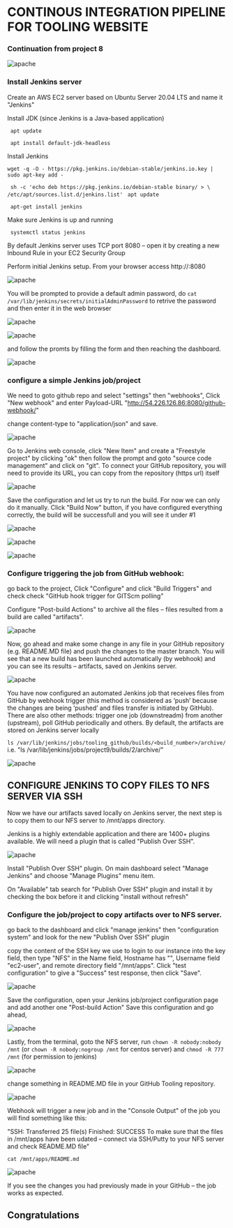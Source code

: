 # CONTINOUS INTEGRATION PIPELINE FOR TOOLING WEBSITE

### Continuation from project 8

![apache](https://github.com/femie15/darey/blob/main/project%201/project9/archi.PNG)

### Install Jenkins server

Create an AWS EC2 server based on Ubuntu Server 20.04 LTS and name it "Jenkins"

Install JDK (since Jenkins is a Java-based application)

` apt update`

` apt install default-jdk-headless`

Install Jenkins

`wget -q -O - https://pkg.jenkins.io/debian-stable/jenkins.io.key | sudo apt-key add -`

` sh -c 'echo deb https://pkg.jenkins.io/debian-stable binary/ > \
    /etc/apt/sources.list.d/jenkins.list'`
` apt update`

` apt-get install jenkins`

Make sure Jenkins is up and running

` systemctl status jenkins`

By default Jenkins server uses TCP port 8080 – open it by creating a new Inbound Rule in your EC2 Security Group

Perform initial Jenkins setup.
From your browser access http://<Jenkins-Server-Public-IP-Address-or-Public-DNS-Name>:8080

![apache](https://github.com/femie15/darey/blob/main/project%201/project9/1-gui%20jenkins.PNG)
    
You will be prompted to provide a default admin password, do `cat /var/lib/jenkins/secrets/initialAdminPassword` to retrive the password and then enter it in the web browser
    
![apache](https://github.com/femie15/darey/blob/main/project%201/project9/2-jenPlugin.PNG)
    
![apache](https://github.com/femie15/darey/blob/main/project%201/project9/4-done.PNG)    
    
and follow the promts by filling the form and then reaching the dashboard.
    
![apache](https://github.com/femie15/darey/blob/main/project%201/project9/5-dashboard.PNG) 
    
### configure a simple Jenkins job/project

We need to goto github repo and select "settings" then "webhooks", Click "New webhook" and enter Payload-URL "http://54.226.126.86:8080/github-webhook/"

change content-type to "application/json" and save.

![apache](https://github.com/femie15/darey/blob/main/project%201/project9/6-github.PNG)
    
Go to Jenkins web console, click "New Item" and create a "Freestyle project" by clicking "ok" then follow the prompt and goto "source code management" and click on "git".
To connect your GitHub repository, you will need to provide its URL, you can copy from the repository (https url) itself

![apache](https://github.com/femie15/darey/blob/main/project%201/project9/7-jgh.PNG)
    
Save the configuration and let us try to run the build. For now we can only do it manually.
Click "Build Now" button, if you have configured everything correctly, the build will be successfull and you will see it under #1

![apache](https://github.com/femie15/darey/blob/main/project%201/project9/8-build1.PNG)
    
![apache](https://github.com/femie15/darey/blob/main/project%201/project9/9-consoleOutput.PNG)
    
![apache](https://github.com/femie15/darey/blob/main/project%201/project9/10.PNG)
    
### Configure triggering the job from GitHub webhook:

go back to the project, Click "Configure" and click "Build Triggers"
and check check "GitHub hook trigger for GITScm polling"

Configure "Post-build Actions" to archive all the files – files resulted from a build are called "artifacts".

![apache](https://github.com/femie15/darey/blob/main/project%201/project9/11-build2.PNG)
    
    
Now, go ahead and make some change in any file in your GitHub repository (e.g. README.MD file) and push the changes to the master branch.
You will see that a new build has been launched automatically (by webhook) and you can see its results – artifacts, saved on Jenkins server.
    
![apache](https://github.com/femie15/darey/blob/main/project%201/project9/12-build2details.PNG)
     
You have now configured an automated Jenkins job that receives files from GitHub by webhook trigger (this method is considered as ‘push’ because the changes are being ‘pushed’ and files transfer is initiated by GitHub). There are also other methods: trigger one job (downstreadm) from another (upstream), poll GitHub periodically and others.
By default, the artifacts are stored on Jenkins server locally

`ls /var/lib/jenkins/jobs/tooling_github/builds/<build_number>/archive/` i.e. "ls /var/lib/jenkins/jobs/project9/builds/2/archive/"

![apache](https://github.com/femie15/darey/blob/main/project%201/project9/13-archive.PNG)
    
## CONFIGURE JENKINS TO COPY FILES TO NFS SERVER VIA SSH
  
Now we have our artifacts saved locally on Jenkins server, the next step is to copy them to our NFS server to /mnt/apps directory.

Jenkins is a highly extendable application and there are 1400+ plugins available. We will need a plugin that is called "Publish Over SSH".

![apache](https://github.com/femie15/darey/blob/main/project%201/project9/14-publishSSH.PNG) 
    
Install "Publish Over SSH" plugin.
On main dashboard select "Manage Jenkins" and choose "Manage Plugins" menu item.

On "Available" tab search for "Publish Over SSH" plugin and install it by checking the box before it and clicking "install without refresh"
  
### Configure the job/project to copy artifacts over to NFS server.
  
go back to the dashboard and click "manage jenkins" then "configuration system" and look for the new "Publish Over SSH" plugin
  
  
copy the content of the SSH key we use to login to our instance into the key field, then type "NFS" in the Name field, Hostname has "<Private-IP-address-of-the-NFS-server>", Username field "ec2-user", and remote directory field "/mnt/apps". Click "test configuration" to give a "Success" test response, then click "Save".
    
![apache](https://github.com/femie15/darey/blob/main/project%201/project9/15-ssh.PNG)
    
Save the configuration, open your Jenkins job/project configuration page and add another one "Post-build Action" Save this configuration and go ahead, 
    
![apache](https://github.com/femie15/darey/blob/main/project%201/project9/16-ssh2.PNG)
        
Lastly, from the terminal, goto the NFS server, run `chown -R nobody:nobody /mnt` (or `chown -R nobody:nogroup /mnt` for centos server) and `chmod -R 777 /mnt` (for permission to jenkins)   
    
![apache](https://github.com/femie15/darey/blob/main/project%201/project9/17-permission.PNG)
    
change something in README.MD file in your GitHub Tooling repository.

![apache](https://github.com/femie15/darey/blob/main/project%201/project9/18-rmUp.PNG)
    
Webhook will trigger a new job and in the "Console Output" of the job you will find something like this:

"SSH: Transferred 25 file(s)
Finished: SUCCESS
To make sure that the files in /mnt/apps have been udated – connect via SSH/Putty to your NFS server and check README.MD file"

`cat /mnt/apps/README.md`
  
![apache](https://github.com/femie15/darey/blob/main/project%201/project9/19-update.PNG)
    
If you see the changes you had previously made in your GitHub – the job works as expected.
  
  ## Congratulations
  
